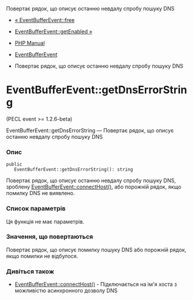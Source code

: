 Повертає рядок, що описує останню невдалу спробу пошуку DNS

-   [« EventBufferEvent::free](eventbufferevent.free.md)
    
-   [EventBufferEvent::getEnabled »](eventbufferevent.getenabled.md)
    
-   [PHP Manual](index.md)
    
-   [EventBufferEvent](class.eventbufferevent.md)
    
-   Повертає рядок, що описує останню невдалу спробу пошуку DNS
    

# EventBufferEvent::getDnsErrorString

(PECL event >= 1.2.6-beta)

EventBufferEvent::getDnsErrorString — Повертає рядок, що описує останню невдалу спробу пошуку DNS

### Опис

```methodsynopsis
public
   EventBufferEvent::getDnsErrorString(): string
```

Повертає рядок, що описує останню невдалу спробу пошуку DNS, зроблену [EventBufferEvent::connectHost()](eventbufferevent.connecthost.md), або порожній рядок, якщо помилку DNS не виявлено.

### Список параметрів

Ця функція не має параметрів.

### Значення, що повертаються

Повертає рядок, що описує помилку пошуку DNS або порожній рядок, якщо помилки не відбулося.

### Дивіться також

-   [EventBufferEvent::connectHost()](eventbufferevent.connecthost.md) - Підключається на ім'я хоста з можливістю асинхронного дозволу DNS